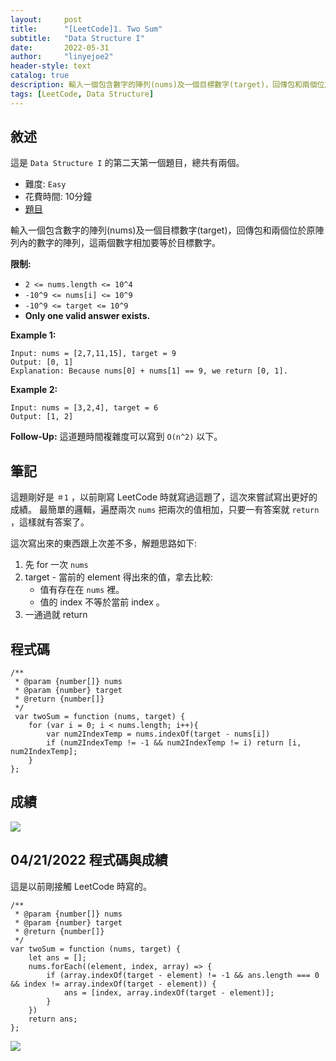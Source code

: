 ```yaml
---
layout:     post
title:      "[LeetCode]1. Two Sum"
subtitle:   "Data Structure I"
date:       2022-05-31
author:     "linyejoe2"
header-style: text
catalog: true
description: 輸入一個包含數字的陣列(nums)及一個目標數字(target)，回傳包和兩個位於原陣列內的數字的陣列，這兩個數字相加要等於目標數字。
tags: [LeetCode, Data Structure]
---
```


## 敘述

這是 `Data Structure I` 的第二天第一個題目，總共有兩個。

+ 難度: `Easy`
+ 花費時間: 10分鐘
+ [題目](https://leetcode.com/problems/two-sum/)

輸入一個包含數字的陣列(nums)及一個目標數字(target)，回傳包和兩個位於原陣列內的數字的陣列，這兩個數字相加要等於目標數字。

**限制:**

-  `2 <= nums.length <= 10^4`
-  `-10^9 <= nums[i] <= 10^9`
-  `-10^9 <= target <= 10^9`
-  **Only one valid answer exists.**

**Example 1:**

```=
Input: nums = [2,7,11,15], target = 9
Output: [0, 1]
Explanation: Because nums[0] + nums[1] == 9, we return [0, 1].
```

**Example 2:**

```=
Input: nums = [3,2,4], target = 6
Output: [1, 2]
```

**Follow-Up:** 這道題時間複雜度可以寫到 `O(n^2)` 以下。

## 筆記

這題剛好是 `＃1` ，以前剛寫 LeetCode 時就寫過這題了，這次來嘗試寫出更好的成績。
最簡單的邏輯，遍歷兩次 `nums` 把兩次的值相加，只要一有答案就 `return` ，這樣就有答案了。

這次寫出來的東西跟上次差不多，解題思路如下:
1. 先 for 一次 `nums`
2. target - 當前的 element 得出來的值，拿去比較:
    + 值有存在在 `nums` 裡。
    + 值的 index 不等於當前 index 。
3. 一通過就 return


## 程式碼

```js=
/**
 * @param {number[]} nums
 * @param {number} target
 * @return {number[]}
 */
 var twoSum = function (nums, target) {
    for (var i = 0; i < nums.length; i++){
        var num2IndexTemp = nums.indexOf(target - nums[i])
        if (num2IndexTemp != -1 && num2IndexTemp != i) return [i, num2IndexTemp];
    }
};
```

## 成績

![](https://i.imgur.com/NuAKKtz.png)

## 04/21/2022 程式碼與成績

這是以前剛接觸 LeetCode 時寫的。

```js=
/**
 * @param {number[]} nums
 * @param {number} target
 * @return {number[]}
 */
var twoSum = function (nums, target) {
    let ans = [];
    nums.forEach((element, index, array) => {
        if (array.indexOf(target - element) != -1 && ans.length === 0 && index != array.indexOf(target - element)) {
            ans = [index, array.indexOf(target - element)];
        }
    })
    return ans;
};
```

![](https://i.imgur.com/Iiv42MO.png)

<!-- ##### 參考資料 -->
